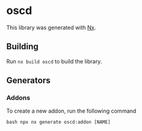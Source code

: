 # oscd

This library was generated with [Nx](https://nx.dev).

## Building

Run `nx build oscd` to build the library.

## Generators

### Addons
To create a new addon, run the following command

```bash npx nx generate oscd:addon [NAME]```